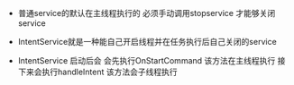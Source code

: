 
* 普通service的默认在主线程执行的  必须手动调用stopservice 才能够关闭service

* IntentService就是一种能自己开启线程并在任务执行后自己关闭的service

* IntentService 启动后会 会先执行OnStartCommand 该方法在主线程执行  接下来会执行handleIntent 该方法会子线程执行
